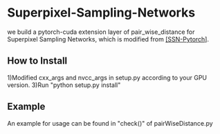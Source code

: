 # Superpixel-Sampling-Networks
we build a pytorch-cuda extension layer of pair_wise_distance for Superpixel Sampling Networks, which is modified from [[SSN-Pytorch]](https://github.com/perrying/ssn-pytorch/tree/master/lib/ssn).

## How to Install
1)Modified cxx_args and nvcc_args in setup.py according to your GPU version.
3)Run "python setup.py install"

## Example
An example for usage can be found in "check()" of pairWiseDistance.py
